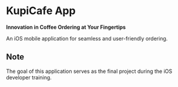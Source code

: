 # KupiCafe App
**Innovation in Coffee Ordering at Your Fingertips**

An iOS mobile application for seamless and user-friendly ordering.

<!-- Note -->
## Note
The goal of this application serves as the final project during the iOS developer training.
